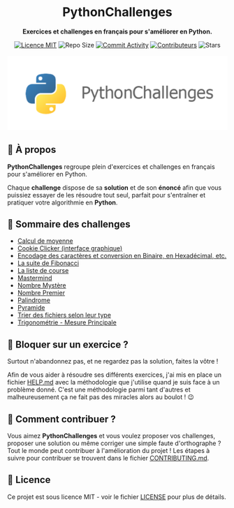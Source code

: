 <h1 align="center">PythonChallenges</h1>

<p align="center">
  <strong>Exercices et challenges en français pour s'améliorer en Python.</strong>
</p>

<p align="center">
  <a href="./LICENSE"><img src="https://img.shields.io/badge/licence-MIT-blue.svg" alt="Licence MIT"/></a>
  <img src="https://img.shields.io/github/repo-size/Divlo/PythonChallenges" alt="Repo Size">
  <a href="https://github.com/Divlo/PythonChallenges/commits/master"><img src="https://img.shields.io/github/commit-activity/w/Divlo/PythonChallenges" alt="Commit Activity"></a>
  <a href="https://github.com/Divlo/PythonChallenges/graphs/contributors"><img src="https://img.shields.io/github/contributors/Divlo/PythonChallenges" alt="Contributeurs"></a>
  <img src="https://img.shields.io/github/stars/Divlo/PythonChallenges?style=social" alt="Stars">
  <br> <br>
  <img src="./PythonChallenges.svg" alt="Python"/>
</p>

## 🐍 À propos
**PythonChallenges** regroupe plein d'exercices et challenges en français pour s'améliorer en Python.

Chaque **challenge** dispose de sa **solution** et de son **énoncé** afin que vous puissiez essayer de les résoudre tout seul, parfait pour s'entraîner et pratiquer votre algorithmie en **Python**. 

## 📖 Sommaire des challenges

- [Calcul de moyenne](./Calcul_de_moyenne)
- [Cookie Clicker (interface graphique)](./Cookie_Clicker)
- [Encodage des caractères et conversion en Binaire, en Hexadécimal, etc.](./Encodage_caractere)
- [La suite de Fibonacci](./Fibonacci)
- [La liste de course](./La_liste_de_course)
- [Mastermind](./Mastermind)
- [Nombre Mystère](./Nombre_mystere)
- [Nombre Premier](./Nombre_premier)
- [Palindrome](./Palindrome)
- [Pyramide](./Pyramide)
- [Trier des fichiers selon leur type](./Trier_des_fichiers)
- [Trigonométrie - Mesure Principale](./Trigonometrie_Mesure_Principale)

## 🧠 Bloquer sur un exercice ?

Surtout n'abandonnez pas, et ne regardez pas la solution, faites la vôtre !

Afin de vous aider à résoudre ses différents exercices, j'ai mis en place un fichier [HELP.md](./HELP.md) avec la méthodologie que j'utilise quand je suis face à un problème donné. C'est une méthodologie parmi tant d'autres et malheureusement ça ne fait pas des miracles alors au boulot ! 😉

## 🚀 Comment contribuer ? 

Vous aimez **PythonChallenges** et vous voulez proposer vos challenges, proposer une solution ou même corriger une simple faute d'orthographe ? 
Tout le monde peut contribuer à l'amélioration du projet !
Les étapes à suivre pour contribuer se trouvent dans le fichier [CONTRIBUTING.md](./CONTRIBUTING.md).

## 📄 Licence

Ce projet est sous licence MIT - voir le fichier [LICENSE](./LICENSE) pour plus de détails.
